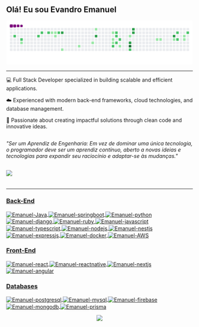 ## Olá! Eu sou Evandro Emanuel 

![snake gif](https://github.com/EvandroEmanuel/EvandroEmanuel/blob/output/github-contribution-grid-snake.gif)

---
💻 Full Stack Developer specialized in building scalable and efficient applications.  

☁️ Experienced with modern back-end frameworks, cloud technologies, and database management.  

🚀 Passionate about creating impactful solutions through clean code and innovative ideas.


##
 *"Ser um Aprendiz de Engenharia: Em vez de dominar uma única tecnologia, o programador deve ser um aprendiz contínuo, aberto a novas ideias e tecnologias para expandir seu raciocínio e adaptar-se às mudanças."*

##
<div> 
  <a href="https://github.com/EvandroEmanuel">
  <img height="180em" src="https://github-readme-stats.vercel.app/api?username=EvandroEmanuel&show_icons=true&theme=dracula&include_all_commits=true&count_private=true"/>
</div>
    
<div style="display: inline_block"><br> 
 

 
  ---
    
  ### Back-End 

  
  <img align="center" alt="Emanuel-Java" height="40" width="50" src="https://cdn.jsdelivr.net/gh/devicons/devicon@latest/icons/java/java-original.svg" /> 
  <img align="center" alt="Emanuel-springboot" height="40" width="50" src="https://cdn.jsdelivr.net/gh/devicons/devicon@latest/icons/spring/spring-original-wordmark.svg" /> 
  <img align="center" alt="Emanuel-python" height="40" width="50" src="https://cdn.jsdelivr.net/gh/devicons/devicon@latest/icons/python/python-original.svg" /> 
  <img align="center" alt="Emanuel-django" height="40" width="50" src="https://cdn.jsdelivr.net/gh/devicons/devicon@latest/icons/django/django-plain-wordmark.svg" /> 
  <img align="center" alt="Emanuel-ruby" height="40" width="50" src="https://cdn.jsdelivr.net/gh/devicons/devicon@latest/icons/ruby/ruby-original.svg" /> 
  <img align="center" alt="Emanuel-javascript" height="40" width="50" src="https://cdn.jsdelivr.net/gh/devicons/devicon@latest/icons/javascript/javascript-original.svg" /> 
  <img align="center" alt="Emanuel-typescript" height="40" width="50" src="https://cdn.jsdelivr.net/gh/devicons/devicon@latest/icons/typescript/typescript-original.svg" /> 
  <img align="center" alt="Emanuel-nodejs" height="40" width="50" src="https://cdn.jsdelivr.net/gh/devicons/devicon@latest/icons/nodejs/nodejs-original-wordmark.svg" /> 
  <img align="center" alt="Emanuel-nestjs" height="40" width="50" src="https://cdn.jsdelivr.net/gh/devicons/devicon@latest/icons/nestjs/nestjs-original.svg" /> 
  <img align="center" alt="Emanuel-expressjs" height="40" width="50" src="https://cdn.jsdelivr.net/gh/devicons/devicon@latest/icons/express/express-original.svg" /> 
  <img align="center" alt="Emanuel-docker" height="40" width="50" src="https://cdn.jsdelivr.net/gh/devicons/devicon@latest/icons/docker/docker-original-wordmark.svg" /> 
  <img align="center" alt="Emanuel-AWS" height="40" width="50" src="https://cdn.jsdelivr.net/gh/devicons/devicon@latest/icons/amazonwebservices/amazonwebservices-original-wordmark.svg" />
  

  
  ### Front-End 
  
  <img align="center" alt="Emanuel-react" height="40" width="50" src="https://cdn.jsdelivr.net/gh/devicons/devicon@latest/icons/react/react-original.svg" /> 
  <img align="center" alt="Emanuel-reactnative" height="40" width="50" src="https://cdn.jsdelivr.net/gh/devicons/devicon@latest/icons/reactnative/reactnative-original-wordmark.svg" /> 
  <img align="center" alt="Emanuel-nextjs" height="40" width="50" src="https://cdn.jsdelivr.net/gh/devicons/devicon@latest/icons/nextjs/nextjs-original.svg" /> 
  <img align="center" alt="Emanuel-angular" height="40" width="50" src="https://cdn.jsdelivr.net/gh/devicons/devicon@latest/icons/angularjs/angularjs-original.svg" /> 
  

  
  ### Databases 


  <img align="center" alt="Emanuel-postgresql" height="40" width="50" src="https://cdn.jsdelivr.net/gh/devicons/devicon@latest/icons/postgresql/postgresql-original-wordmark.svg" /> 
  <img align="center" alt="Emanuel-mysql" height="40" width="50" src="https://cdn.jsdelivr.net/gh/devicons/devicon@latest/icons/mysql/mysql-plain-wordmark.svg" /> 
  <img align="center" alt="Emanuel-firebase" height="40" width="50" src="https://cdn.jsdelivr.net/gh/devicons/devicon@latest/icons/firebase/firebase-original-wordmark.svg" />
  <img align="center" alt="Emanuel-mongodb" height="40" width="50" src="https://cdn.jsdelivr.net/gh/devicons/devicon@latest/icons/mongodb/mongodb-original-wordmark.svg" />
  <img align="center" alt="Emanuel-prisma" height="40" width="50" src="https://cdn.jsdelivr.net/gh/devicons/devicon@latest/icons/prisma/prisma-original-wordmark.svg" /> 

  
  </div>

 <p align="center">
  <img src="https://media.tenor.com/Atp0OYQ4G4gAAAAC/baby-yoda-mandalorian.gif" width="250"/>
</p>
  



